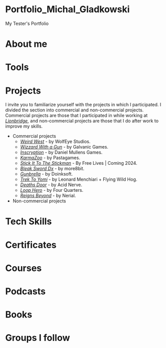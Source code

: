 # Portfolio_Michal_Gladkowski
My Tester's Portfolio
# About me
# Tools
# Projects
I invite you to familiarize yourself with the projects in which I participated. I divided the section into commercial and non-commercial projects.
Commercial projects are those that I participated in while working at [*Lionbridge*](https://games.lionbridge.com/), and non-commercial projects are those that I do after work to improve my skills.
* Commercial projects
  * [*Weird West*](https://www.weirdwest.com/) - by WolfEye Studios.
  * [*Wizzard With a Gun*](https://www.wizardwithagun.com/) - by Galvanic Games.
  * [*Inscryption*](https://www.inscryption.com/) - by Daniel Mullens Games. 
  * [*KarmaZoo*](https://www.devolverdigital.com/games/karmazoo) - by Pastagames.
  * [*Stick It To The Stickman*](https://www.stickittothestickman.com/) - By Free Lives | Coming 2024.
  * [*Bleak Sword Dx*](https://www.bleaksword.com/) - by more8bit.
  * [*Gunbrella*](https://www.gunbrella.com/) - by Doinksoft.
  * [*Trek To Yomi*](https://flyingwildhog.com/games/trek-to-yomi/) - by Leonard Menchiari + Flying Wild Hog.
  * [*Deaths Door*](https://playdeathsdoor.com/) - by Acid Nerve.
  * [*Loop Hero*](https://loophero.com/) - by Four Quarters.
  * [*Reigns Beyond*](https://www.reignsgame.com/beyond) - by Nerial.
* Non-commercial projects
# Tech Skills
# Certificates
# Courses
# Podcasts
# Books
# Groups I follow
